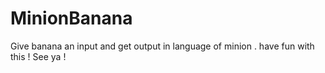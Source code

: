 # MinionBanana
Give banana an input and get output in language of minion . have fun with this ! See ya !  
